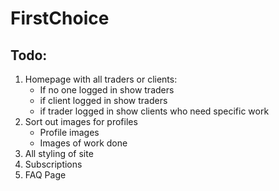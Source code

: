 # FirstChoice

## Todo:

1. Homepage with all traders or clients:
   - If no one logged in show traders
   - if client logged in show traders
   - if trader logged in show clients who need specific work
2. Sort out images for profiles 
   - Profile images
   -  Images of work done
4. All styling of site
5. Subscriptions
6. FAQ Page
